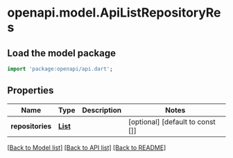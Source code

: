 # openapi.model.ApiListRepositoryRes

## Load the model package
```dart
import 'package:openapi/api.dart';
```

## Properties
Name | Type | Description | Notes
------------ | ------------- | ------------- | -------------
**repositories** | [**List<ApiRepository>**](ApiRepository.md) |  | [optional] [default to const []]

[[Back to Model list]](../README.md#documentation-for-models) [[Back to API list]](../README.md#documentation-for-api-endpoints) [[Back to README]](../README.md)


